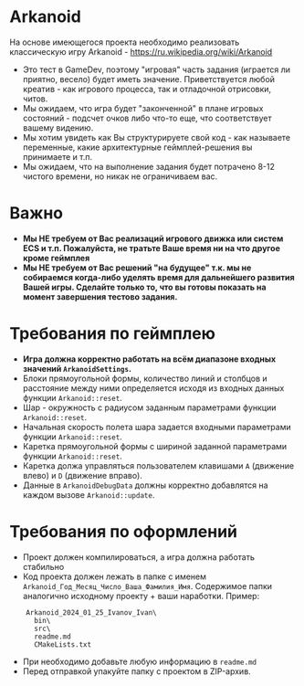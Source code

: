 # Arkanoid

На основе имеющегося проекта необходимо реализовать классическую игру Arkanoid - https://ru.wikipedia.org/wiki/Arkanoid

 - Это тест в GameDev, поэтому "игровая" часть задания (играется ли приятно, весело) будет иметь значение. Приветствуется любой креатив - как игрового процесса, так и отладочной отрисовки, читов.
 - Мы ожидаем, что игра будет "законченной" в плане игровых состояний - подсчет очков либо что-то еще, что соответствует вашему видению.
 - Мы хотим увидеть как Вы структурируете свой код - как называете переменные, какие архитектурные геймплей-решения вы принимаете и т.п.
 - Мы ожидаем, что на выполнение задания будет потрачено 8-12 чистого времени, но никак не ограничиваем вас.


# Важно

- **Мы НЕ требуем от Вас реализаций игрового движка или систем ECS и т.п. Пожалуйста, не тратьте Ваше время ни на что другое кроме геймплея**
- **Мы НЕ требуем от Вас решений "на будущее" т.к. мы не собираемся когда-либо уделять время для дальнейшего развития Вашей игры. Сделайте только то, что вы готовы показать на момент завершения тестово задания.**


# Требования по геймплею

 - **Игра должна корректно работать на всём диапазоне входных значений `ArkanoidSettings`.**
 - Блоки прямоугольной формы, количество линий и столбцов и расстояние между ними определяется исходя из входных данных функции `Arkanoid::reset`.
 - Шар - окружность с радиусом заданным параметрами функции `Arkanoid::reset`.
 - Начальная скорость полета шара задается входными параметрами функции `Arkanoid::reset`.
 - Каретка прямоугольной формы с шириной заданной параметрами функции `Arkanoid::reset`. 
 - Каретка должа управляться пользователем клавишами `A` (движение влево) и `D` (движение вправо).
 - Данные в `ArkanoidDebugData` должны корректно добавлятся на каждом вызове `Arkanoid::update`.


# Требования по оформлений

 - Проект должен компилироваться, а игра должна работать стабильно
 - Код проекта должен лежать в папке с именем `Arkanoid_Год_Месяц_Число_Ваша_Фамилия_Имя`. Содержимое папки аналогично исходному проекту + ваши наработки. Пример:
```
    Arkanoid_2024_01_25_Ivanov_Ivan\
      bin\
      src\
      readme.md
      CMakeLists.txt
```
  - При необходимо добавьте любую информацию в `readme.md`
  - Перед отправкой упакуйте папку с проектом в ZIP-архив.
